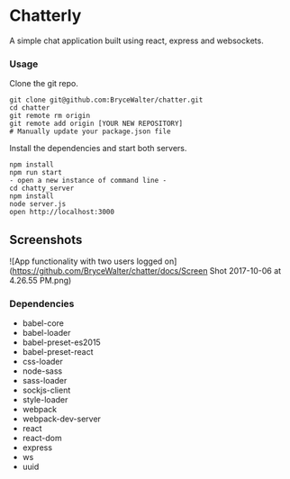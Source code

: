 Chatterly
=====================

A simple chat application built using react, express and websockets.

### Usage

Clone the git repo.

```
git clone git@github.com:BryceWalter/chatter.git
cd chatter
git remote rm origin
git remote add origin [YOUR NEW REPOSITORY]
# Manually update your package.json file
```

Install the dependencies and start both servers.

```
npm install
npm run start
- open a new instance of command line -
cd chatty_server
npm install
node server.js
open http://localhost:3000
```
## Screenshots
![App functionality with two users logged on] (https://github.com/BryceWalter/chatter/docs/Screen Shot 2017-10-06 at 4.26.55 PM.png)
### Dependencies

* babel-core
* babel-loader
* babel-preset-es2015
* babel-preset-react
* css-loader
* node-sass
* sass-loader
* sockjs-client
* style-loader
* webpack
* webpack-dev-server
* react
* react-dom
* express
* ws
* uuid
